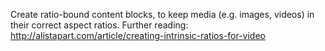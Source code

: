 Create ratio-bound content blocks, to keep media (e.g. images, videos) in their correct aspect ratios.
Further reading: http://alistapart.com/article/creating-intrinsic-ratios-for-video